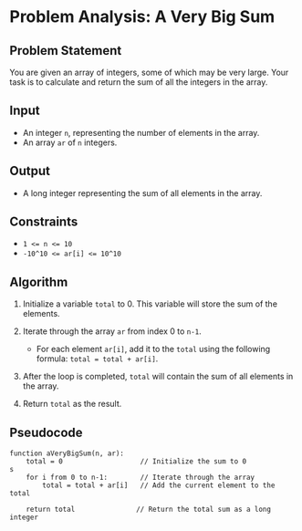 # Problem Analysis: A Very Big Sum

## Problem Statement

You are given an array of integers, some of which may be very large. Your task is to calculate and return the sum of all the integers in the array.

## Input

- An integer `n`, representing the number of elements in the array.
- An array `ar` of `n` integers.

## Output

- A long integer representing the sum of all elements in the array.

## Constraints

- `1 <= n <= 10`
- `-10^10 <= ar[i] <= 10^10`

## Algorithm

1. Initialize a variable `total` to 0. This variable will store the sum of the elements.

2. Iterate through the array `ar` from index 0 to `n-1`.
   - For each element `ar[i]`, add it to the `total` using the following formula: `total = total + ar[i]`.

3. After the loop is completed, `total` will contain the sum of all elements in the array.

4. Return `total` as the result.

## Pseudocode

```plaintext
function aVeryBigSum(n, ar):
    total = 0                   // Initialize the sum to 0
s
    for i from 0 to n-1:        // Iterate through the array
        total = total + ar[i]   // Add the current element to the total

    return total               // Return the total sum as a long integer
